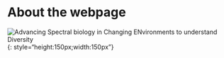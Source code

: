 About the webpage
================

![Advancing Spectral biology in Changing ENvironments to understand
Diversity](docs/Images/logo%20circle.png){:
style=“height:150px;width:150px”}
